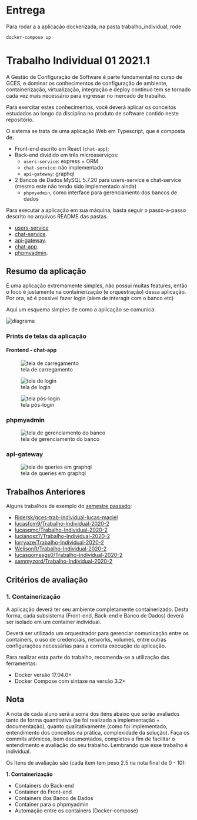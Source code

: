 # Entrega
Para rodar a a aplicação dockerizada, na pasta trabalho_individual, rode

``docker-compose up``

# Trabalho Individual 01 2021.1

A Gestão de Configuração de Software é parte fundamental no curso de GCES, e dominar os conhecimentos de configuração de ambiente, containerização, virtualização, integração e deploy contínuo tem se tornado cada vez mais necessário para ingressar no mercado de trabalho.

Para exercitar estes conhecimentos, você deverá aplicar os conceitos estudados ao longo da disciplina no produto de software contido neste repositório.

O sistema se trata de uma aplicação Web em Typescript, que é composta de:

- Front-end escrito em React (`chat-app`);
- Back-end dividido em três microsserviços:
  - `users-service`: express + ORM
  - `chat-service`: não implementado
  - `api-gateway`: graphql
- 2 Bancos de Dados MySQL 5.7.20 para users-service e chat-service (mesmo este não tendo sido implementado ainda)
  - `phpmyadmin`, como interface para gerenciamento dos bancos de dados

Para executar a aplicação em sua máquina, basta seguir o passo-a-passo descrito no arquivos README das pastas.

- [users-service](./trabalho_individual/users-service/README.md)
- [chat-service](./trabalho_individual/chat-service/README.md).
- [api-gateway](./trabalho_individual/api-gateway/README.md).
- [chat-app](./trabalho_individual/chat-app/README.md).
- [phpmyadmin](./trabalho_individual/phpmyadmin/README.md).

## Resumo da aplicação

É uma aplicação extremamente simples, não possui muitas features, então o foco é justamente na containerização (e orquestração) dessa aplicação. Por ora, só é possivel fazer login (alem de interagir com o banco etc)

Aqui um esquema simples de como a aplicação se comunica:

![diagrama](https://imgur.com/RKfPSxI.png)

### Prints de telas da aplicação

#### Frontend - chat-app

<figure>
<img
src="https://imgur.com/qA6nPGF.png"
alt="tela de carregamento">
<figcaption>tela de carregamento</figcaption>
</figure>

<figure>
<img
src="https://imgur.com/rKmSwkF.png"
alt="tela de login">
<figcaption>tela de login</figcaption>
</figure>

<figure>
<img
src="https://imgur.com/npIvJhU.png"
alt="tela pós-login">
<figcaption>tela pós-login</figcaption>
</figure>

### phpmyadmin

<figure>
<img
src="https://imgur.com/2zUF6QB.png"
alt="tela de gerenciamento do banco">
<figcaption>tela de gerenciamento do banco</figcaption>
</figure>

### api-gateway

<figure>
<img
src="https://imgur.com/lWo6F2S.png"
alt="tela de queries em graphql">
<figcaption>tela de queries em graphql</figcaption>
</figure>

## Trabalhos Anteriores

Alguns trabalhos de exemplo do [semestre passado](https://github.com/FGA-GCES/Trabalho-Individual-2020-2):

- [Ridersk/gces-trab-individual-lucas-maciel](https://github.com/FGA-GCES/Trabalho-Individual-2020-2/issues/27)
- [lucasfcm9/Trabalho-Individual-2020-2](https://github.com/FGA-GCES/Trabalho-Individual-2020-2/issues/17)
- [lucasqmc/Trabalho-Individual-2020-2](https://github.com/FGA-GCES/Trabalho-Individual-2020-2/issues/20)
- [lucianosz7/Trabalho-Individual-2020-2](https://github.com/FGA-GCES/Trabalho-Individual-2020-2/issues/22)
- [lorryaze/Trabalho-Individual-2020-2](https://github.com/FGA-GCES/Trabalho-Individual-2020-2/issues/23)
- [WelisonR/Trabalho-Individual-2020-2](https://github.com/FGA-GCES/Trabalho-Individual-2020-2/issues/24)
- [lucasgomesgs0/Trabalho-Individual-2020-2](https://github.com/FGA-GCES/Trabalho-Individual-2020-2/issues/25)
- [sammyzord/Trabalho-Individual-2020-2](https://github.com/FGA-GCES/Trabalho-Individual-2020-2/issues/26)

## Critérios de avaliação

### 1. Containerização

A aplicação deverá ter seu ambiente completamente containerizado. Desta forma, cada subsistema (Front-end, Back-end e Banco de Dados) deverá ser isolado em um container individual.

Deverá ser utilizado um orquestrador para gerenciar comunicação entre os containers, o uso de credenciais, networks, volumes, entre outras configurações necessárias para a correta execução da aplicação.

Para realizar esta parte do trabalho, recomenda-se a utilização das ferramentas:

- Docker versão 17.04.0+
- Docker Compose com sintaxe na versão 3.2+

## Nota

A nota de cada aluno será a soma dos itens abaixo que serão avaliados tanto de forma quantitativa (se foi realizado a implementação + documentação), quanto qualitativamente (como foi implementado, entendimento dos conceitos na prática, complexidade da solução). Faça os commits atômicos, bem documentados, completos a fim de facilitar o entendimento e avaliação do seu trabalho. Lembrando que esse trabalho é individual. 

Os Itens de avaliação são (cada item tem peso 2.5 na nota final de 0 - 10):

**1. Containerização**

- Containers do Back-end
- Container do Front-end
- Containers dos Banco de Dados
- Container para o phpmyadmin
- Automação entre os containers (Docker-compose)
